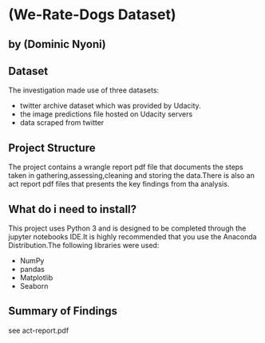 # (We-Rate-Dogs Dataset)
## by (Dominic Nyoni)


## Dataset

The investigation made use of three datasets:
* twitter archive dataset which was provided by Udacity. 
* the image predictions file hosted on Udacity servers
* data scraped from twitter

## Project Structure

The project contains a wrangle report pdf file that documents the steps taken in gathering,assessing,cleaning and storing the data.There is also an act report pdf files that presents the key findings from tha analysis.

## What do i need to install?

This project uses Python 3 and is designed to be completed through the jupyter notebooks IDE.It is highly recommended that you use the Anaconda Distribution.The following libraries were used:
* NumPy
* pandas
* Matplotlib
* Seaborn

## Summary of Findings

see act-report.pdf



